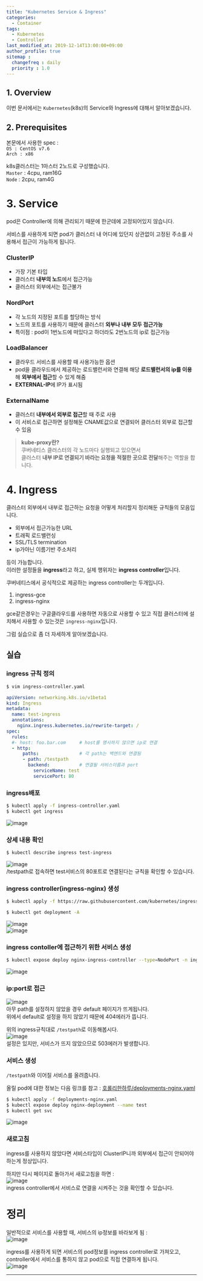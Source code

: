 ```yaml
---
title: "Kubernetes Service & Ingress"
categories: 
  - Container
tags:
  - Kubernetes
  - Controller
last_modified_at: 2019-12-14T13:00:00+09:00
author_profile: true
sitemap :
  changefreq : daily
  priority : 1.0
---
```


## 1. Overview
이번 문서에서는 `Kubernetes`(k8s)의 Service와 Ingress에 대해서 알아보겠습니다.   

## 2. Prerequisites

본문에서 사용한 spec :  
`OS : CentOS v7.6`  
`Arch : x86`  

k8s클러스터는 1마스터 2노드로 구성했습니다.  
`Master` : 4cpu, ram16G  
`Node` : 2cpu, ram4G  

# 3. Service
pod은 Controller에 의해 관리되기 때문에 한군데에 고정되어있지 않습니다.  

서비스를 사용하게 되면 pod가 클러스터 내 어디에 있던지 상관없이 고정된 주소를 사용해서 접근이 가능하게 됩니다.  

### ClusterIP
- 가장 기본 타입
- 클러스터 **내부의 노드**에서 접근가능
- 클러스터 외부에서는 접근불가

### NordPort
- 각 노드의 지정된 포트를 할당하는 방식
- 노드의 포트를 사용하기 때문에 클러스터 **외부나 내부 모두 접근가능**
- 특이점 : pod이 1번노드에 떠있다고 하더라도 2번노드의 ip로 접근가능

### LoadBalancer
- 클라우드 서비스를 사용할 때 사용가능한 옵션
- pod을 클라우드에서 제공하는 로드밸런서와 연결해 해당 **로드밸런서의 ip를 이용**해 **외부에서 접근**할 수 있게 해줌
- **EXTERNAL-IP**에 IP가 표시됨

### ExternalName
- 클러스터 **내부에서 외부로 접근**할 때 주로 사용
- 이 서비스로 접근하면 설정해둔 CNAME값으로 연결되어 클러스터 외부로 접근할 수 있음

> **kube-proxy란?**  
> 쿠버네티스 클러스터의 각 노드마다 실행되고 있으면서  
> 클러스터 **내부 IP로 연결되기 바라는 요청을 적절한 곳으로 전달**해주는 역할을 합니다.

# 4. Ingress
클러스터 외부에서 내부로 접근하는 요청을 어떻게 처리할지 정리해둔 규칙들의 모음입니다.  
- 외부에서 접근가능한 URL
- 트래픽 로드밸런싱
- SSL/TLS termination
- ip가아닌 이름기반 주소처리  

등이 가능합니다.  
이러한 설정들을 **ingress**라고 하고, 실제 행위자는 **ingress controller**입니다. 

쿠버네티스에서 공식적으로 제공하는 ingress controller는 두개입니다.  
1. ingress-gce  
2. ingress-nginx

gce같은경우는 구글클라우드를 사용하면 자동으로 사용할 수 있고 직접 클러스터에 설치해서 사용할 수 있는것은 `ingress-nginx`입니다.  

그럼 실습으로 좀 더 자세하게 알아보겠습니다.  

## 실습

### ingress 규칙 정의
~~~sh
$ vim ingress-controller.yaml
~~~
~~~yaml
apiVersion: networking.k8s.io/v1beta1
kind: Ingress
metadata:
  name: test-ingress
  annotations:
    nginx.ingress.kubernetes.io/rewrite-target: /
spec:
  rules:
  #- host: foo.bar.com     # host를 명시하지 않으면 ip로 연결
  - http:
      paths:               # 각 path는 백엔드와 연결됨
      - path: /testpath
        backend:           # 연결될 서비스이름과 port
          serviceName: test
          servicePort: 80
~~~

### ingress배포
~~~sh
$ kubectl apply -f ingress-controller.yaml
$ kubectl get ingress
~~~
![image](https://user-images.githubusercontent.com/15958325/70847217-2a84ba00-1ea5-11ea-8c4d-9f09490d08cb.png)  

### 상세 내용 확인
~~~sh
$ kubectl describe ingress test-ingress
~~~
![image](https://user-images.githubusercontent.com/15958325/70847221-3ff9e400-1ea5-11ea-8e9f-8a5c1ca37cdf.png)  
/testpath로 접속하면 test서비스의 80포트로 연결된다는 규칙을 확인할 수 있습니다.  

### ingress controller(ingress-nginx) 생성

~~~sh
$ kubectl apply -f https://raw.githubusercontent.com/kubernetes/ingress-nginx/master/deploy/static/mandatory.yaml

$ kubectl get deployment -A
~~~
![image](https://user-images.githubusercontent.com/15958325/70847250-a979f280-1ea5-11ea-9068-87f694d40f3c.png)  
![image](https://user-images.githubusercontent.com/15958325/70847251-abdc4c80-1ea5-11ea-8ca2-177ead6af955.png)  

### ingress contoller에 접근하기 위한 서비스 생성
~~~sh
$ kubectl expose deploy nginx-ingress-controller --type=NodePort -n ingress-nginx
~~~
![image](https://user-images.githubusercontent.com/15958325/70847272-04134e80-1ea6-11ea-9b25-5d8634f831c8.png)  

### ip:port로 접근
![image](https://user-images.githubusercontent.com/15958325/70847284-32912980-1ea6-11ea-9b02-7bd252ef58c6.png)  
아무 path를 설정하지 않았을 경우 default 페이지가 뜨게됩니다.  
위에서 default로 설정을 하지 않았기 때문에 404에러가 뜹니다.  

위의 ingress규칙대로 `/testpath`로 이동해봅시다.  
![image](https://user-images.githubusercontent.com/15958325/70847310-8c91ef00-1ea6-11ea-93f2-55ff57efb31f.png)   
설정은 있지만, 서비스가 뜨지 않았으므로 503에러가 발생합니다.  

### 서비스 생성
`/testpath`와 이어질 서비스를 올려줍니다.  

올릴 pod에 대한 정보는 다음 링크를 참고 : [호롤리한하루/deployments-nginx.yaml](https://gruuuuu.github.io/container/k8s-controllers/#deployments-controller)  

~~~sh
$ kubectl apply -f deployments-nginx.yaml
$ kubectl expose deploy nginx-deployment --name test
$ kubectl get svc
~~~
![image](https://user-images.githubusercontent.com/15958325/70847407-6751b080-1ea7-11ea-9699-7da82d5ac0a6.png)    

### 새로고침
ingress를 사용하지 않았다면 서비스타입이 ClusterIP니까 외부에서 접근이 안되어야 하는게 정상입니다.  

하지만 다시 페이지로 돌아가서 새로고침을 하면 :  
![image](https://user-images.githubusercontent.com/15958325/70847533-e09dd300-1ea8-11ea-9e87-71f4c959aa3b.png)  
ingress controller에서 서비스로 연결을 시켜주는 것을 확인할 수 있습니다.  

# 정리
일반적으로 서비스를 사용할 때, 서비스의 ip정보를 바라보게 됨 :  
![image](https://user-images.githubusercontent.com/15958325/70847636-e1833480-1ea9-11ea-9631-9af0b282760e.png)  

ingress를 사용하게 되면 서비스의 pod정보를 ingress controller로 가져오고, controller에서 서비스를 통하지 않고 pod으로 직접 연결하게 됩니다.  
![image](https://user-images.githubusercontent.com/15958325/70847639-e34cf800-1ea9-11ea-9bbd-3926330c2581.png)  

----